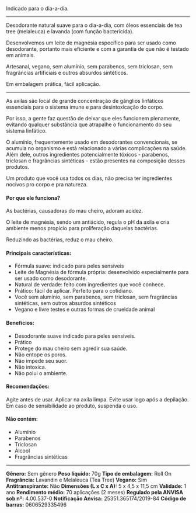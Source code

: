 Indicado para o dia-a-dia.

---

Desodorante natural suave para o dia-a-dia, com óleos essenciais de tea tree (melaleuca) e lavanda (com função bactericida).

Desenvolvemos um leite de magnésia específico para ser usado como desodorante, portanto mais eficiente e com a garantia de que não é testado em animais.

Artesanal, vegano, sem alumínio, sem parabenos, sem triclosan, sem fragrâncias artificiais e outros absurdos sintéticos.

Em embalagem prática, fácil aplicação.

---

As axilas são local de grande concentração de gânglios linfáticos essenciais para o sistema imune e para desintoxicação do corpo.

Por isso, a gente faz questão de deixar que eles funcionem plenamente, evitando qualquer substância que atrapalhe o funcionamento do seu sistema linfático.

O alumínio, frequentemente usado em desodorantes convencionais, se acumula no organismo e está relacionado a várias complicações na saúde. Além dele, outros ingredientes potencialmente tóxicos - parabenos, triclosan e fragrâncias sintéticas - estão presentes na composição desses produtos.

Um produto que você usa todos os dias, não precisa ter ingredientes nocivos pro corpo e pra natureza.

#### Por que ele funciona?

As bactérias, causadoras do mau cheiro, adoram acidez.

O leite de magnésia, sendo um antiácido, regula o pH da axila e cria ambiente menos propício para proliferação daquelas bactérias.

Reduzindo as bactérias, reduz o mau cheiro.

#### Principais características:

- Fórmula suave: indicado para peles sensíveis
- Leite de Magnésia de fórmula própria: desenvolvido especialmente para ser usado como desodorante.
- Natural de verdade: feito com ingredientes que você conhece.
- Prático: fácil de aplicar. Perfeito para o cotidiano.
- Você sem alumínio, sem parabenos, sem triclosan, sem fragrâncias sintéticas, sem outros absurdos sintéticos
- Vegano e livre testes e outras formas de crueldade animal

#### Benefícios:

- Desodorante suave indicado para peles sensíveis.
- Prático
- Protege do mau cheiro sem agredir sua saúde.
- Não entope os poros.
- Não impede seu suor.
- Não intoxica.
- Não polui o ambiente.

#### Recomendações:

Agite antes de usar.
Aplicar na axila limpa.
Evite usar logo após a depilação.
Em caso de sensibilidade ao produto, suspenda o uso.

#### Não contém:

- Alumínio
- Parabenos
- Triclosan
- Álcool
- Fragrâncias sintéticas

---

**Gênero:** Sem gênero
**Peso líquido:** 70g
**Tipo de embalagem:** Roll On
**Fragrância:** Lavandin e Melaleuca (Tea Tree)
**Vegano:** Sim
**Antitranspirante:** Não
**Dimensões (L x C x A):** 5 x 4,5 x 11,5 cm
**Validade:** 1 ano
**Rendimento médio:** 70 aplicações (2 meses)
**Regulado pela ANVISA sob nº:** 4.00.537-0
**Notificação Anvisa:** 25351.365174/2019-84
**Código de barras:** 0606529335496
